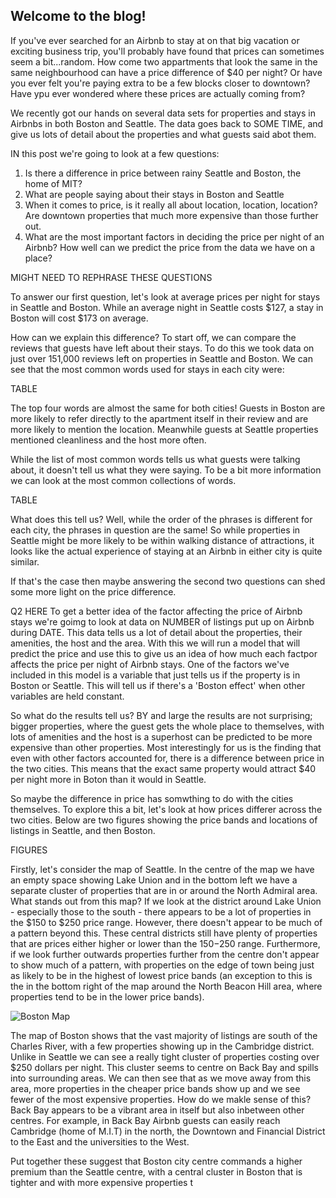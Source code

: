 ## Welcome to the blog!


If you've ever searched for an Airbnb to stay at on that big vacation or exciting business trip, you'll probably have found that prices can sometimes seem a bit...random.
How come two appartments that look the same in the same neighbourhood can have a price difference of $40 per night? Or have you ever felt you're paying extra to be a few blocks closer to downtown?
Have ypu ever wondered where these prices are actually coming from?

We recently got our hands on several data sets for properties and stays in Airbnbs in both Boston and Seattle. The data goes back to SOME TIME, and give us lots of detail about the properties and what guests said abot them.

IN this post we're going to look at a few questions:

1) Is there a difference in price between rainy Seattle and Boston, the home of MIT?
2) What are people saying about their stays in Boston and Seattle
3) When it comes to price, is it really all about location, location, location? Are downtown properties that much more expensive than those further out.
4) What are the most important factors in deciding the price per night of an Airbnb? How well can we predict the price from the data we have on a place?

MIGHT NEED TO REPHRASE THESE QUESTIONS

To answer our first question, let's look at average prices per night for stays in Seattle and Boston. While an average night in Seattle costs $127, a stay in Boston will cost $173 on average.

How can we explain this difference? To start off, we can compare the reviews that guests have left about their stays. To do this we took data on just over 151,000 reviews left on
properties in Seattle and Boston. We can see that the most common words used for stays in each city were:

TABLE

The top four words are almost the same for both cities! Guests in Boston are more likely to refer directly to the apartment itself in their review and are more likely to mention the location. 
Meanwhile guests at Seattle properties mentioned cleanliness and the host more often. 

While the list of most common words tells us what guests were talking about, it doesn't tell us what they were saying. To be a bit more information we can look at the most common collections of words.

TABLE

What does this tell us? Well, while the order of the phrases is different for each city, the phrases in question are the same!
So while properties in Seattle might be more likely to be within walking distance of attractions, it looks like the actual experience of staying at an Airbnb in either city is quite similar.

If that's the case then maybe answering the second two questions can shed some more light on the price difference.

Q2 HERE
To get a better idea of the factor affecting the price of Airbnb stays we're goimg to look at data on NUMBER of listings put up on Airbnb during DATE.
This data tells us a lot of detail about the properties, their amenities, the host and the area. With this we will run a model that will predict the price and use this to give us an idea of how much each factpor affects the price per night of Airbnb stays.
One of the factors we've included in this model is a variable that just tells us if the property is in Boston or Seattle. This will tell us if there's a 'Boston effect' when other variables are held constant.

So what do the results tell us? BY and large the results are not surprising; bigger properties, where the guest gets the whole place to themselves, with lots of amenities and the host is a superhost can be predicted to be more expensive than other properties.
Most interestingly for us is the finding that even with other factors accounted for, there is a difference between price in the two cities. This means that the exact same property would attract $40 per night more in Boton than it would in Seattle.


So maybe the difference in price has somwthing to do with the cities themselves. To explore this a bit, let's look at how prices differer across the two cities.
Below are two figures showing the price bands and locations of listings in Seattle, and then Boston.

FIGURES

Firstly, let's consider the map of Seattle. In the centre of the map we have an empty space showing Lake Union and in the bottom left we have a separate cluster of properties that are in or around the North Admiral area.
What stands out from this map? If we look at the district around Lake Union - especially those to the south - there appears to be a lot of properties in the $150 to $250 price range.
However, there doesn't appear to be much of a pattern beyond this. These central districts still have plenty of properties that are prices either higher or lower than the $150-$250 range. Furthermore, if we look further outwards
properties further from the centre don't appear to show much of a pattern, with properties on the edge of town being just as likely to be in the highest of lowest price bands (an exception to this is the in the bottom right of the map 
around the North Beacon Hill area, where properties tend to be in the lower price bands).

![Boston Map](/LDurham89.github.io/docs/assets/Boston_Map.png)

The map of Boston shows that the vast majority of listings are south of the Charles River, with a few properties showing up in the Cambridge district.
Unlike in Seattle we can see a really tight cluster of properties costing over $250 dollars per night. This cluster seems to centre on Back Bay and spills into surrounding areas. 
We can then see that as we move away from this area, more properties in the cheaper price bands show up and we see fewer of the most expensive properties.
How do we makle sense of this? Back Bay appears to be a vibrant area in itself but also inbetween other centres. For example, in Back Bay Airbnb guests can easily reach
Cambridge (home of M.I.T) in the north, the Downtown and Financial District to the East and the universities to the West.

Put together these suggest that Boston city centre commands a higher premium than the Seattle centre, with a central cluster in Boston that is tighter and with more expensive properties t
